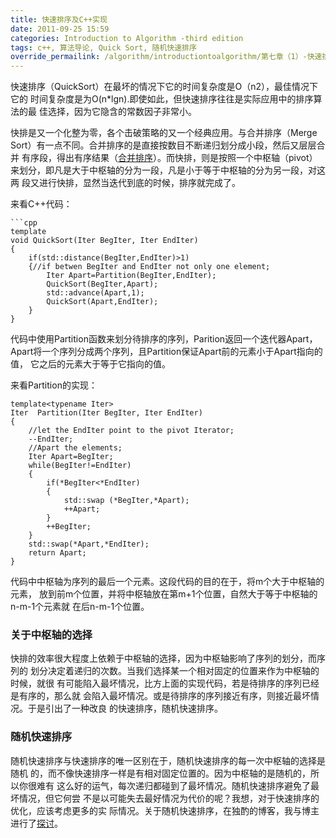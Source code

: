 ```yaml
---
title: 快速排序及C++实现
date: 2011-09-25 15:59
categories: Introduction to Algorithm -third edition
tags: c++, 算法导论, Quick Sort, 随机快速排序
override_permailink: /algorithm/introductiontoalgorithm/第七章（1）-快速排序
---
```


快速排序（QuickSort）在最坏的情况下它的时间复杂度是O（n2），最佳情况下它的
时间复杂度是为O(n\*lgn).即使如此，但快速排序往往是实际应用中的排序算法的最
佳选择，因为它隐含的常数因子非常小。

快排是又一个化整为零，各个击破策略的又一个经典应用。与合并排序（Merge
Sort）有一点不同。合并排序的是直接按数目不断递归划分成小段，然后又层层合并
有序段，得出有序结果（[合并排序][]）。而快排，则是按照一个中枢轴（pivot）
来划分，即凡是大于中枢轴的分为一段，凡是小于等于中枢轴的分为另一段，对这两
段又进行快排，显然当迭代到底的时候，排序就完成了。

来看C++代码：
    
    ```cpp
    template
    void QuickSort(Iter BegIter, Iter EndIter)
    {
        if(std::distance(BegIter,EndIter)>1)
        {//if betwen BegIter and EndIter not only one element;
            Iter Apart=Partition(BegIter,EndIter);
            QuickSort(BegIter,Apart);
            std::advance(Apart,1);
            QuickSort(Apart,EndIter);
        }
    }

代码中使用Partition函数来划分待排序的序列，Parition返回一个迭代器Apart，
Apart将一个序列分成两个序列，且Partition保证Apart前的元素小于Apart指向的值，
它之后的元素大于等于它指向的值。

来看Partition的实现：

    template<typename Iter> 
    Iter  Partition(Iter BegIter, Iter EndIter)
    {
        //let the EndIter point to the pivot Iterator;
        --EndIter;
        //Apart the elements;
        Iter Apart=BegIter;
        while(BegIter!=EndIter)
        {
            if(*BegIter<*EndIter)
            {
                std::swap (*BegIter,*Apart);
                ++Apart;
            }
            ++BegIter;
        }
        std::swap(*Apart,*EndIter);
        return Apart;
    }

代码中中枢轴为序列的最后一个元素。这段代码的目的在于，将m个大于中枢轴的元素，
放到前m个位置，并将中枢轴放在第m+1个位置，自然大于等于中枢轴的n-m-1个元素就
在后n-m-1个位置。

### 关于中枢轴的选择

快排的效率很大程度上依赖于中枢轴的选择，因为中枢轴影响了序列的划分，而序列的
划分决定着递归的次数。当我们选择某一个相对固定的位置来作为中枢轴的时候，就很
有可能陷入最坏情况，比方上面的实现代码，若是待排序的序列已经是有序的，那么就
会陷入最坏情况。或是待排序的序列接近有序，则接近最坏情况。于是引出了一种改良
的快速排序，随机快速排序。

### 随机快速排序

随机快速排序与快速排序的唯一区别在于，随机快速排序的每一次中枢轴的选择是随机
的，而不像快速排序一样是有相对固定位置的。因为中枢轴的是随机的，所以你很难有
这么好的运气，每次递归都碰到了最坏情况。随机快速排序避免了最坏情况，但它何尝
不是以可能失去最好情况为代价的呢？我想，对于快速排序的优化，应该考虑更多的实
际情况。关于随机快速排序，在独酌的博客，我与博主进行了[探讨][]。

[合并排序]: http://www.roading.org/algorithm/introductiontoalgorithm/%E6%8F%92%E5%85%A5%E6%8E%92%E5%BA%8F-insertionsort-c%E5%AE%9E%E7%8E%B0.html
[探讨]:http://www.cnblogs.com/chinazhangjie/archive/2010/12/09/1901491.html
